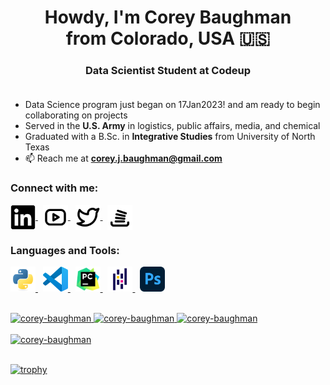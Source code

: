 <!DOCTYPE html>


<!---
Hi everyone.
This README.md file is my GitHub profile
-->


<!--- Title and metadata -->
<html>
<head>
    <meta charset="UTF-8">
    <meta name="description" content="GitHub Profile README.MD">
    <meta name="keywords" content="GitHub, Profile, Bio, Snapshot, Summary, Readme">
    <meta name="author" content="Corey Baughman">
    <meta name="viewport" content="width=device-width, initial-scale=1.0">
    <h1 align="center">
        Howdy, I'm Corey Baughman <br> from Colorado, USA 🇺🇸
    </h1>
</head>


<!--- Subtitle -->
<head>
    <h3 align="center">
        Data Scientist Student at Codeup
    <br><br>
    </h3>
    
</head>


<!--- Snapshot of Events -->
- Data Science program just began on 17Jan2023! and am ready to begin collaborating on projects
- Served in the **U.S. Army** in logistics, public affairs, media, and chemical
- Graduated with a B.Sc. in **Integrative Studies** from University of North Texas
- 📫 Reach me at **corey.j.baughman@gmail.com**


<!--- Social Networks - Connect with me -->
<head>
    <h3 align="left">Connect with me:</h3>
</head>

<body>
    <p align="left">
        <a href="https://www.linkedin.com/in/cjbaughman" target="blank">
        <img align="center" src="https://raw.githubusercontent.com/devicons/devicon/master/icons/linkedin/linkedin-plain.svg" alt="Corey Baughman" height="40" width="40"/>
        </a>
        &nbsp;
        <a href="https://youtu.be/rBRtNWWkKtQ" target="blank">
        <img align="center" src="https://github.com/enduringwriter/enduringwriter/blob/3f9d5db1fb06f3034969743d7d044fffd958cbfd/icons_for_my_github_profile/youtube.png" alt="Keith Stateson" height="40" width="40"/>
        </a>
        &nbsp;
        <a href="https://twitter.com/CoreyJBaughman" target="blank">
        <img align="center" src="https://github.com/enduringwriter/enduringwriter/blob/3f9d5db1fb06f3034969743d7d044fffd958cbfd/icons_for_my_github_profile/twitter.png" alt="Corey Baughman" height="40" width="40"/>
        </a>
        &nbsp;
        <a href="https://stackoverflow.com/users/20429461/enduringwriter" target="blank">
        <img align="center" src="https://github.com/enduringwriter/enduringwriter/blob/3f9d5db1fb06f3034969743d7d044fffd958cbfd/icons_for_my_github_profile/stackoverflow.png" alt="Keith Stateson" height="40" width="40"/>
        </a>
    </p>
</body>


<!--- Technical Skills - Languages and Tools -->
<head>
    <h3 align="left">Languages and Tools:</h3>
</head>

<body>
    <p align="left">
        <a href="https://github.com/corey-baughman" target="_blank">
        <img src="https://raw.githubusercontent.com/devicons/devicon/master/icons/python/python-original.svg" alt="python" width="40" height="40"/>
        </a>
        &nbsp;
        <a href="https://github.com/corey-baughman" target="_blank">
        <img src="https://raw.githubusercontent.com/devicons/devicon/master/icons/vscode/vscode-original.svg" alt="flask" width="40" height="40"/>
        </a>
        &nbsp;
        <a href="https://github.com/corey-baughman" target="_blank">
        <img src="https://github.com/enduringwriter/enduringwriter/blob/6594379f38e3d47cb673324bd1d851cc91f6799a/icons_for_my_github_profile/pycharm.svg" alt="flask" width="40" height="40"/>
        </a>
        &nbsp;
        <a href="https://github.com/corey-baughman" target="_blank">
        <img src="https://raw.githubusercontent.com/devicons/devicon/master/icons/pandas/pandas-original.svg" alt="pandas" width="40" height="40"/>
        </a>
        &nbsp;
        <a href="https://github.com/corey-baughman" target="_blank">
        <img src="https://github.com/enduringwriter/enduringwriter/blob/c3c54696d525f7daa9158d5b1a6bdb4a7c73fed4/icons_for_my_github_profile/photoshop.svg" alt="photoshop" width="40" height="40"/>
        </a>
    </p>
    <br>
</body>


<!--- GitHub Stats Streak Languages -->
<body>
    <div>
        <a href="https://github.com/corey-baughman" target="_blank">    
        <img src="https://github-readme-stats-git-masterrstaa-rickstaa.vercel.app/api?username=corey-baughman" alt="corey-baughman"/>
        </a>
        <a href="https://github.com/corey-baughman" target ="_blank">
        <img src="https://github-readme-streak-stats.herokuapp.com/?user=corey-baughman" alt="corey-baughman"/>
        </a>
        <a href="https://github.com/corey-baughman" target ="_blank">
        <img src="https://github-readme-stats-git-masterrstaa-rickstaa.vercel.app/api/top-langs/?username=corey-baughman&layout=compact" alt="corey-baughman" data-canonical-src="https://github-readme-stats-git-masterrstaa-rickstaa.vercel.app/api/top-langs/?username=corey-baughman" style="max-width: 100%;">
        </a>
    </div>
    <br>
</body>


<!--- GitHub Repositories -->
<body>
    <div>
        <a href="https://github.com/corey-baughman" target ="_blank">
        <img src="https://github-readme-stats-git-masterrstaa-rickstaa.vercel.app/api/pin/?username=corey-baughman&repo=corey-baughman" alt="corey-baughman"/>
        </a>
    </div>
    <br>
</body>


<!--- GitHub Trophies -->
[![trophy](https://github-profile-trophy.vercel.app/?username=corey-baughman)](https://github.com/corey-baughman/github-profile-trophy)

</html>
